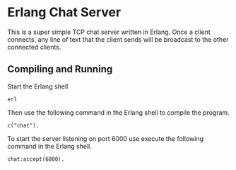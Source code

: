 # Erlang Chat Server
This is a super simple TCP chat server written in Erlang. Once a
client connects, any line of text that the client sends will be
broadcast to the other connected clients.

## Compiling and Running
Start the Erlang shell

    erl

Then use the following command in the Erlang shell to compile the program.

    c("chat").

To start the server listening on port 6000 use execute the following
command in the Erlang shell.

    chat:accept(6000).
